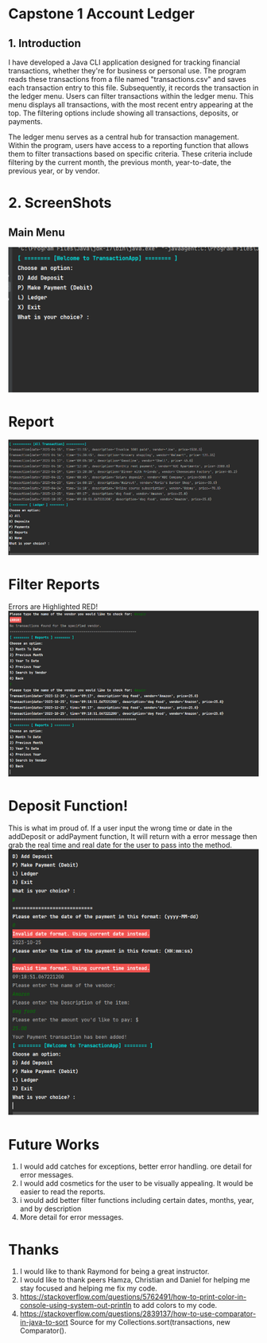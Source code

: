 # Capstone 1 Account Ledger

## 1. Introduction
I have developed a Java CLI application designed for tracking financial transactions, whether they're for business or personal use. 
The program reads these transactions from a file named "transactions.csv" and saves each transaction entry to this file. 
Subsequently, it records the transaction in the ledger menu. Users can filter transactions within the ledger menu. 
This menu displays all transactions, with the most recent entry appearing at the top. 
The filtering options include showing all transactions, deposits, or payments.

The ledger menu serves as a central hub for transaction management. Within the program, users have access to a reporting 
function that allows them to filter transactions based on specific criteria. These criteria include filtering by the 
current month, the previous month, year-to-date, the previous year, or by vendor.


# 2. ScreenShots
## Main Menu

![HomeMenu.PNG](img%2FHomeMenu.PNG)

# Report
![AllTransaction.PNG](img%2FAllTransaction.PNG)

# Filter Reports
Errors are Highlighted RED!
![Filter by vendor.PNG](img%2FFilter%20by%20vendor.PNG)

# Deposit Function!
This is what im proud of. If a user input the wrong time or date in the addDeposit or addPayment function, It will return with a error message then grab the real time and real date for the user to pass into the method. 
![PaymentFunction.PNG](img%2FPaymentFunction.PNG)



# Future Works
1. I would add catches for exceptions, better error handling. ore detail for error messages.  
2. I would add cosmetics for the user to be visually appealing. It would be easier to read the reports. 
3. i would add better filter functions including certain dates, months, year, and by description
4. More detail for error messages.


# Thanks
1. I would like to thank Raymond for being a great instructor.
2. I would like to thank peers Hamza, Christian and Daniel for helping me stay focused and helping me fix my code. 
3. https://stackoverflow.com/questions/5762491/how-to-print-color-in-console-using-system-out-println to add colors to my code.
4. https://stackoverflow.com/questions/2839137/how-to-use-comparator-in-java-to-sort Source for my Collections.sort(transactions, new Comparator<Transaction>().
